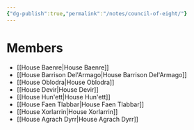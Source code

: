 ```yaml
---
{"dg-publish":true,"permalink":"/notes/council-of-eight/"}
---
```


# Members
- [[House Baenre\|House Baenre]]
- [[House Barrison Del'Armago\|House Barrison Del'Armago]]
- [[House Oblodra\|House Oblodra]]
- [[House Devir\|House Devir]]
- [[House Hun'ett\|House Hun'ett]]
- [[House Faen Tlabbar\|House Faen Tlabbar]]
- [[House Xorlarrin\|House Xorlarrin]]
- [[House Agrach Dyrr\|House Agrach Dyrr]]
